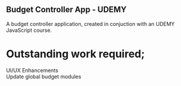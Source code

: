 ## Budget Controller App - UDEMY

A budget controller application, created in conjuction with an UDEMY JavaScript course.

# Outstanding work required;

UI/UX Enhancements\
Update global budget modules
